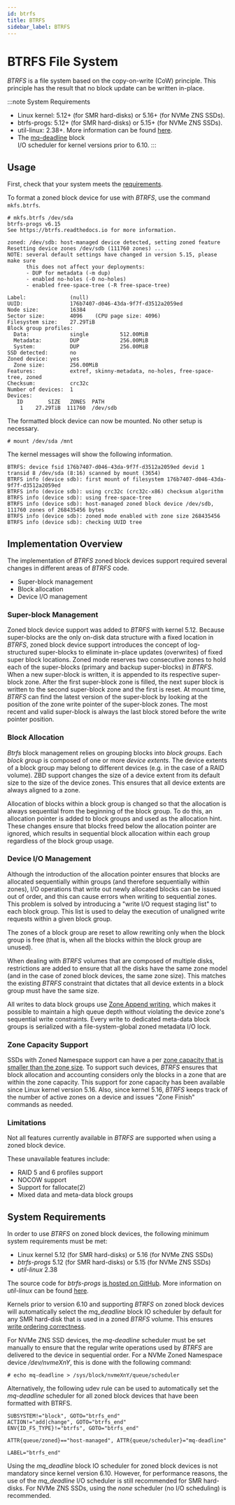 ```yaml
---
id: btrfs
title: BTRFS
sidebar_label: BTRFS
---
```


# BTRFS File System

*BTRFS* is a file system based on the copy-on-write (CoW) principle. This
principle has the result that no block update can be written in-place. 

:::note System Requirements
- Linux kernel: 5.12+ (for SMR hard-disks) or 5.16+ (for NVMe ZNS SSDs).
- btrfs-progs: 5.12+ (for SMR hard-disks) or 5.15+ (for NVMe ZNS SSDs).
- util-linux: 2.38+. More information can be found [here](/docs/tools/util-linux).
- The [mq-deadline](/docs/linux/sched#block-io-scheduler-configuration) block   
  I/O scheduler for kernel versions prior to 6.10.
:::

## Usage

First, check that your system meets the
[requirements](/docs/filesystems/btrfs#system-requirements).

To format a zoned block device for use with *BTRFS*, use the command
`mkfs.btrfs`.

```plaintext
# mkfs.btrfs /dev/sda
btrfs-progs v6.15
See https://btrfs.readthedocs.io for more information.

zoned: /dev/sdb: host-managed device detected, setting zoned feature
Resetting device zones /dev/sdb (111760 zones) ...
NOTE: several default settings have changed in version 5.15, please make sure
      this does not affect your deployments:
      - DUP for metadata (-m dup)
      - enabled no-holes (-O no-holes)
      - enabled free-space-tree (-R free-space-tree)

Label:              (null)
UUID:               176b7407-d046-43da-9f7f-d3512a2059ed
Node size:          16384
Sector size:        4096	(CPU page size: 4096)
Filesystem size:    27.29TiB
Block group profiles:
  Data:             single          512.00MiB
  Metadata:         DUP             256.00MiB
  System:           DUP             256.00MiB
SSD detected:       no
Zoned device:       yes
  Zone size:        256.00MiB
Features:           extref, skinny-metadata, no-holes, free-space-tree, zoned
Checksum:           crc32c
Number of devices:  1
Devices:
   ID        SIZE   ZONES  PATH
    1    27.29TiB  111760  /dev/sdb
```

The formatted block device can now be mounted. No other setup is necessary.

```plaintext
# mount /dev/sda /mnt
```

The kernel messages will show the following information.

```plaintext
BTRFS: device fsid 176b7407-d046-43da-9f7f-d3512a2059ed devid 1 transid 8 /dev/sda (8:16) scanned by mount (3654)
BTRFS info (device sdb): first mount of filesystem 176b7407-d046-43da-9f7f-d3512a2059ed
BTRFS info (device sdb): using crc32c (crc32c-x86) checksum algorithm
BTRFS info (device sdb): using free-space-tree
BTRFS info (device sdb): host-managed zoned block device /dev/sdb, 111760 zones of 268435456 bytes
BTRFS info (device sdb): zoned mode enabled with zone size 268435456
BTRFS info (device sdb): checking UUID tree
```

## Implementation Overview

The implementation of *BTRFS* zoned block devices support required several
changes in different areas of *BTRFS* code.

- Super-block management
- Block allocation
- Device I/O management

### Super-block Management

Zoned block device support was added to *BTRFS* with kernel 5.12. Because
super-blocks are the only on-disk data structure with a fixed location in
*BTRFS*, zoned block device support introduces the concept of log-structured
super-blocks to eliminate in-place updates (overwrites) of fixed super block
locations. Zoned mode reserves two consecutive zones to hold each of the
super-blocks (primary and backup super-blocks) in *BTRFS*. When a new
super-block is written, it is appended to its respective super-block zone.
After the first super-block zone is filled, the next super block is written to
the second super-block zone and the first is reset. At mount time, *BTRFS*
can find the latest version of the super-block by looking at the position of
the zone write pointer of the super-block zones. The most recent and valid
super-block is always the last  block stored before the write pointer
position.

### Block Allocation

*Btrfs* block management relies on grouping blocks into *block groups*. 
Each *block group* is composed of one or more *device extents*. The device 
extents of a block group may belong to different devices (e.g. in the case 
of a RAID volume). ZBD support changes the size of a device extent from its
default size to the size of the device zones. This ensures that all device 
extents are always aligned to a zone.

Allocation of blocks within a block group is changed so that the allocation is
always sequential from the beginning of the block group. To do this, an
allocation pointer is added to block groups and used as the allocation hint.
These changes ensure that blocks freed below the allocation pointer are
ignored, which results in sequential block allocation within each group 
regardless of the block group usage.

### Device I/O Management

Although the introduction of the allocation pointer ensures that blocks are
allocated sequentially within groups (and therefore sequentially within zones),
I/O operations that write out newly allocated blocks can be issued out of
order, and this can cause errors when writing to sequential zones. This problem
is solved by introducing a "write I/O request staging list" to each block group.
This list is used to delay the execution of unaligned write requests within a
given block group.

The zones of a block group are reset to allow rewriting only when the block
group is free (that is, when all the blocks within the block group are
unused).

When dealing with *BTRFS* volumes that are composed of multiple disks,
restrictions are added to ensure that all the disks have the same zone model
(and in the case of zoned block devices, the same zone size). This matches the
existing *BTRFS* constraint that dictates that all device extents in a block
group must have the same size.

All writes to data block groups use [Zone Append
writing](/docs/introduction/zns#zone-append), which makes it possible to maintain
a high queue depth without violating the device zone's sequential write
constraints. Every write to dedicated meta-data block groups is serialized
with a file-system-global zoned metadata I/O lock.

### Zone Capacity Support

SSDs with Zoned Namespace support can have a per [zone capacity that is smaller than the zone
size](/docs/introduction/zns#zone-capacity-and-zone-size). To support such
devices, *BTRFS* ensures that block allocation and accounting considers only
the blocks in a zone that are within the zone capacity. This support for zone
capacity has been available since Linux kernel version 5.16. Also, since kernel
5.16, *BTRFS* keeps track of the number of active zones on a device and issues
"Zone Finish" commands as needed.

### Limitations

Not all features currently available in *BTRFS* are supported when using a zoned
block device.

These unavailable features include:

- RAID 5 and 6 profiles support
- NOCOW support
- Support for fallocate(2)
- Mixed data and meta-data block groups

## System Requirements

In order to use *BTRFS* on zoned block devices, the following minimum system
requirements must be met:
- Linux kernel 5.12 (for SMR hard-disks) or 5.16 (for NVMe ZNS SSDs)
- *btrfs-progs* 5.12 (for SMR hard-disks) or 5.15 (for NVMe ZNS SSDs)
- *util-linux* 2.38

The source code for *btrfs-progs* <a href="https://github.com/kdave/btrfs-progs"
target="_blank">is hosted on GitHub</a>. More information on *util-linux* can be
found [here](/docs/tools/util-linux).

Kernels prior to version 6.10 and supporting *BTRFS* on zoned block devices will
automatically select the *mq_deadline* block IO scheduler by default for any
SMR hard-disk that is used in a zoned *BTRFS* volume. This
ensures [write ordering correctness](/docs/linux/sched).

For NVMe ZNS SSD devices, the *mq-deadline* scheduler must be set manually to
ensure that the regular write operations used by *BTRFS* are delivered to the
device in sequential order. For a NVMe Zoned Namespace device */dev/nvmeXnY*,
this is done with the following command:

```plaintext
# echo mq-deadline > /sys/block/nvmeXnY/queue/scheduler
```

Alternatively, the following udev rule can be used to automatically set the
*mq-deadline* scheduler for all zoned block devices that have been formatted
with BTRFS.

```plain text
SUBSYSTEM!="block", GOTO="btrfs_end"
ACTION!="add|change", GOTO="btrfs_end"
ENV{ID_FS_TYPE}!="btrfs", GOTO="btrfs_end"

ATTR{queue/zoned}=="host-managed", ATTR{queue/scheduler}="mq-deadline"

LABEL="btrfs_end"
```

Using the *mq_deadline* block IO scheduler for zoned block devices is not
mandatory since kernel version 6.10. However, for performance reasons, the use
of the *mq_deadline* I/O scheduler is still recommended for SMR hard-disks. For
NVMe ZNS SSDs, using the *none* scheduler (no I/O scheduling) is recommended.
